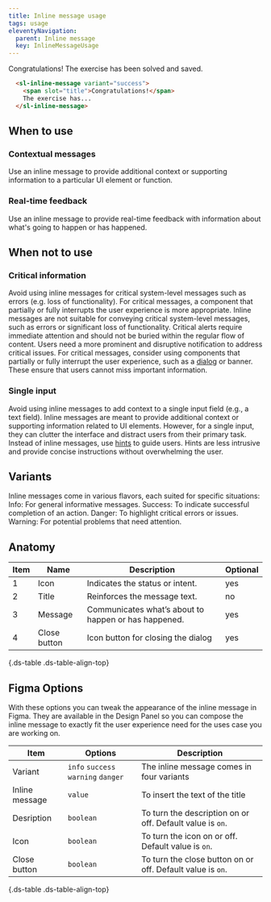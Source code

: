 ```yaml
---
title: Inline message usage
tags: usage
eleventyNavigation:
  parent: Inline message
  key: InlineMessageUsage
---
```


<section class="no-heading">

<div class="ds-example">
  <sl-inline-message variant="success">
    <span slot="title">Congratulations!</span>
    The exercise has been solved and saved.
  </sl-inline-message>
</div>

<div class="ds-code">

  ```html
    <sl-inline-message variant="success">
      <span slot="title">Congratulations!</span>
      The exercise has...
    </sl-inline-message>
  ```

</div>

</section>

<section>

## When to use

### Contextual messages
Use an inline message to provide additional context or supporting information to a particular UI element or function.

### Real-time feedback
Use an inline message to provide real-time feedback with information about what's going to happen or has happened.


</section>

<section>

## When not to use

### Critical information
Avoid using inline messages for critical system-level messages such as errors (e.g. loss of functionality). For critical messages, a component that partially or fully interrupts the user experience is more appropriate. Inline messages are not suitable for conveying critical system-level messages, such as errors or significant loss of functionality. 
Critical alerts require immediate attention and should not be buried within the regular flow of content. Users need a more prominent and disruptive notification to address critical issues. For critical messages, consider using components that partially or fully interrupt the user experience, such as a [dialog](/categories/components/dialog/) or banner. These ensure that users cannot miss important information.

### Single input
Avoid using inline messages to add context to a single input field (e.g., a text field). Inline messages are meant to provide additional context or supporting information related to UI elements. However, for a single input, they can clutter the interface and distract users from their primary task.
Instead of inline messages, use [hints](/categories/components/form-field/) to guide users. Hints are less intrusive and provide concise instructions without overwhelming the user.

</section>

<section>

## Variants

Inline messages come in various flavors, each suited for specific situations:
Info: For general informative messages.
Success: To indicate successful completion of an action.
Danger: To highlight critical errors or issues.
Warning: For potential problems that need attention.

</section>

<section>

## Anatomy

<div class="ds-table-wrapper">

| Item | Name | Description | Optional|
|-|-|-|-|
| 1 | Icon | Indicates the status or intent. |yes|
| 2 | Title	| Reinforces the message text. |no|
| 3 | Message | Communicates what’s about to happen or has happened.| yes |
| 4 | Close button	| Icon button for closing the dialog | yes |

{.ds-table .ds-table-align-top}

</div>

</section>

<section>

## Figma Options

With these options you can tweak the appearance of the inline message in Figma. They are available in the Design Panel so you can compose the inline message to exactly fit the user experience need for the uses case you are working on.

<div class="ds-table-wrapper">
  
|Item|Options|Description|
|-|-|-|
|Variant|`info` `success` `warning` `danger`| The inline message comes in four variants|
|Inline message|`value`| To insert the text of the title|
|Desription|`boolean`| To turn the description on or off. Default value is `on`.|
|Icon|`boolean`| To turn the icon on or off. Default value is `on`. |
|Close button|`boolean`|To turn the close button on or off. Default value is `on`.|

{.ds-table .ds-table-align-top}

</div>

</section>
